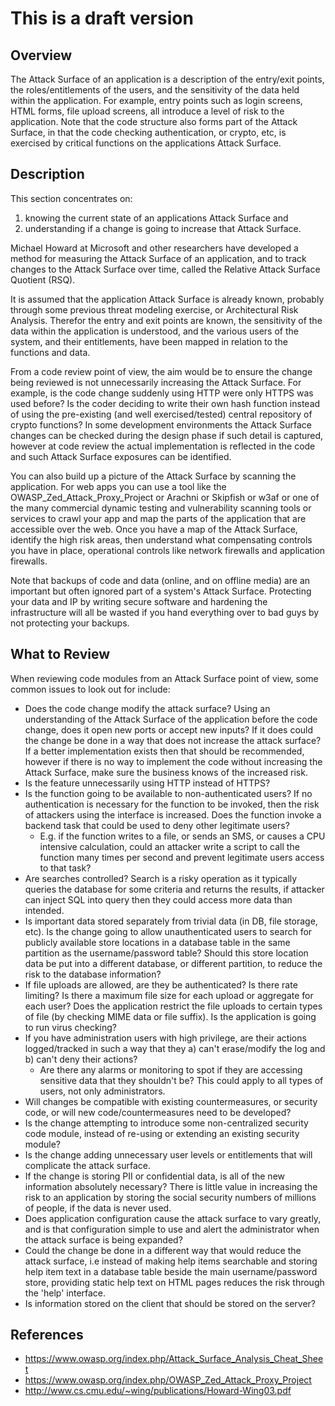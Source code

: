 # This is a draft version

## Overview

The Attack Surface of an application is a description of the entry/exit
points, the roles/entitlements of the users, and the sensitivity of the
data held within the application. For example, entry points such as
login screens, HTML forms, file upload screens, all introduce a level of
risk to the application. Note that the code structure also forms part of
the Attack Surface, in that the code checking authentication, or crypto,
etc, is exercised by critical functions on the applications Attack
Surface.

## Description

This section concentrates on:

1.  knowing the current state of an applications Attack Surface and
2.  understanding if a change is going to increase that Attack Surface.

Michael Howard at Microsoft and other researchers have developed a
method for measuring the Attack Surface of an application, and to track
changes to the Attack Surface over time, called the Relative Attack
Surface Quotient (RSQ).

It is assumed that the application Attack Surface is already known,
probably through some previous threat modeling exercise, or
Architectural Risk Analysis. Therefor the entry and exit points are
known, the sensitivity of the data within the application is understood,
and the various users of the system, and their entitlements, have been
mapped in relation to the functions and data.

From a code review point of view, the aim would be to ensure the change
being reviewed is not unnecessarily increasing the Attack Surface. For
example, is the code change suddenly using HTTP were only HTTPS was used
before? Is the coder deciding to write their own hash function instead
of using the pre-existing (and well exercised/tested) central repository
of crypto functions? In some development environments the Attack Surface
changes can be checked during the design phase if such detail is
captured, however at code review the actual implementation is reflected
in the code and such Attack Surface exposures can be identified.

You can also build up a picture of the Attack Surface by scanning the
application. For web apps you can use a tool like the
OWASP_Zed_Attack_Proxy_Project or Arachni or Skipfish or w3af or one
of the many commercial dynamic testing and vulnerability scanning tools
or services to crawl your app and map the parts of the application that
are accessible over the web. Once you have a map of the Attack Surface,
identify the high risk areas, then understand what compensating controls
you have in place, operational controls like network firewalls and
application firewalls.

Note that backups of code and data (online, and on offline media) are an
important but often ignored part of a system's Attack Surface.
Protecting your data and IP by writing secure software and hardening the
infrastructure will all be wasted if you hand everything over to bad
guys by not protecting your backups.

## What to Review

When reviewing code modules from an Attack Surface point of view, some
common issues to look out for include:

  - Does the code change modify the attack surface? Using an
    understanding of the Attack Surface of the application before the
    code change, does it open new ports or accept new inputs? If it does
    could the change be done in a way that does not increase the attack
    surface? If a better implementation exists then that should be
    recommended, however if there is no way to implement the code
    without increasing the Attack Surface, make sure the business knows
    of the increased risk.
  - Is the feature unnecessarily using HTTP instead of HTTPS?
  - Is the function going to be available to non-authenticated users? If
    no authentication is necessary for the function to be invoked, then
    the risk of attackers using the interface is increased. Does the
    function invoke a backend task that could be used to deny other
    legitimate users?
      - E.g. if the function writes to a file, or sends an SMS, or
        causes a CPU intensive calculation, could an attacker write a
        script to call the function many times per second and prevent
        legitimate users access to that task?
  - Are searches controlled? Search is a risky operation as it typically
    queries the database for some criteria and returns the results, if
    attacker can inject SQL into query then they could access more data
    than intended.
  - Is important data stored separately from trivial data (in DB, file
    storage, etc). Is the change going to allow unauthenticated users to
    search for publicly available store locations in a database table in
    the same partition as the username/password table? Should this store
    location data be put into a different database, or different
    partition, to reduce the risk to the database information?
  - If file uploads are allowed, are they be authenticated? Is there
    rate limiting? Is there a maximum file size for each upload or
    aggregate for each user? Does the application restrict the file
    uploads to certain types of file (by checking MIME data or file
    suffix). Is the application is going to run virus checking?
  - If you have administration users with high privilege, are their
    actions logged/tracked in such a way that they a) can't erase/modify
    the log and b) can't deny their actions?
      - Are there any alarms or monitoring to spot if they are accessing
        sensitive data that they shouldn't be? This could apply to all
        types of users, not only administrators.
  - Will changes be compatible with existing countermeasures, or
    security code, or will new code/countermeasures need to be
    developed?
  - Is the change attempting to introduce some non-centralized security
    code module, instead of re-using or extending an existing security
    module?
  - Is the change adding unnecessary user levels or entitlements that
    will complicate the attack surface.
  - If the change is storing PII or confidential data, is all of the new
    information absolutely necessary? There is little value in
    increasing the risk to an application by storing the social security
    numbers of millions of people, if the data is never used.
  - Does application configuration cause the attack surface to vary
    greatly, and is that configuration simple to use and alert the
    administrator when the attack surface is being expanded?
  - Could the change be done in a different way that would reduce the
    attack surface, i.e instead of making help items searchable and
    storing help item text in a database table beside the main
    username/password store, providing static help text on HTML pages
    reduces the risk through the 'help' interface.
  - Is information stored on the client that should be stored on the
    server?

## References

  - <https://www.owasp.org/index.php/Attack_Surface_Analysis_Cheat_Sheet>
  - <https://www.owasp.org/index.php/OWASP_Zed_Attack_Proxy_Project>
  - <http://www.cs.cmu.edu/~wing/publications/Howard-Wing03.pdf>